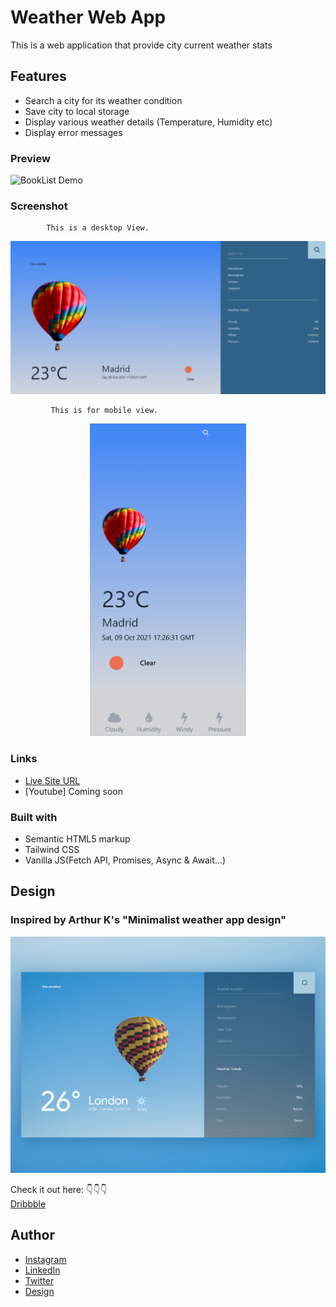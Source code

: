 # Weather Web App

This is a web application that provide city current weather stats

## Features
- Search a city for its weather condition
- Save city to local storage 
- Display various weather details (Temperature, Humidity etc)
- Display error messages

### Preview
![BookList Demo](img/github.gif)

### Screenshot

            This is a desktop View.

<img src="img/weather-desktop.png">

             This is for mobile view.

<p align="center">
   <img src="img/weather-mobile.png" height="500px">
  </p>
  
### Links

- [Live Site URL](https://am-weather-app.netlify.app/)
- [Youtube] Coming soon

### Built with

- Semantic HTML5 markup
- Tailwind CSS
- Vanilla JS(Fetch API, Promises, Async & Await...)

## Design
  ### Inspired by Arthur K's "Minimalist weather app design"
 <img src="img/design.png">
 

  
 Check it out here: :point_down::point_down::point_down:<br/>
 [Dribbble](https://dribbble.com/shots/7767460-Weather-App-Website?utm_source=pinterest&utm_campaign=pinterest_shot&utm_content=Weather+App+Website&utm_medium=Social_Share)
## Author

- [Instagram](https://www.instagram.com/albert_sigsbert/)
- [LinkedIn](https://www.linkedin.com/in/albertsigsbert/)
- [Twitter](https://twitter.com/albert_sigsbert)
- [Design]()
